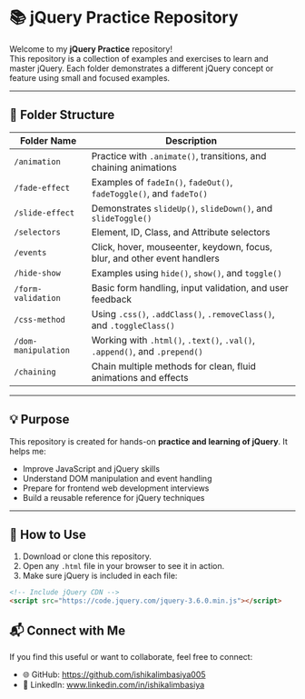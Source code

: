 # 📚 jQuery Practice Repository

Welcome to my **jQuery Practice** repository!  
This repository is a collection of examples and exercises to learn and master jQuery. Each folder demonstrates a different jQuery concept or feature using small and focused examples.

---

## 📁 Folder Structure

| Folder Name          | Description                                                                 |
|----------------------|-----------------------------------------------------------------------------|
| `/animation`         | Practice with `.animate()`, transitions, and chaining animations             |
| `/fade-effect`       | Examples of `fadeIn()`, `fadeOut()`, `fadeToggle()`, and `fadeTo()`         |
| `/slide-effect`      | Demonstrates `slideUp()`, `slideDown()`, and `slideToggle()`                |
| `/selectors`         | Element, ID, Class, and Attribute selectors                                 |
| `/events`            | Click, hover, mouseenter, keydown, focus, blur, and other event handlers    |
| `/hide-show`         | Examples using `hide()`, `show()`, and `toggle()`                           |
| `/form-validation`   | Basic form handling, input validation, and user feedback                    |
| `/css-method`        | Using `.css()`, `.addClass()`, `.removeClass()`, and `.toggleClass()`       |
| `/dom-manipulation`  | Working with `.html()`, `.text()`, `.val()`, `.append()`, and `.prepend()`  |
| `/chaining`          | Chain multiple methods for clean, fluid animations and effects              |

---

## 💡 Purpose

This repository is created for hands-on **practice and learning of jQuery**. It helps me:

- Improve JavaScript and jQuery skills  
- Understand DOM manipulation and event handling  
- Prepare for frontend web development interviews  
- Build a reusable reference for jQuery techniques

---

## 🔧 How to Use

1. Download or clone this repository.
2. Open any `.html` file in your browser to see it in action.
3. Make sure jQuery is included in each file:

```html
<!-- Include jQuery CDN -->
<script src="https://code.jquery.com/jquery-3.6.0.min.js"></script>
```
## 📬 Connect with Me

If you find this useful or want to collaborate, feel free to connect:

- 🌐 GitHub: https://github.com/ishikalimbasiya005
- 💼 LinkedIn: www.linkedin.com/in/ishikalimbasiya

